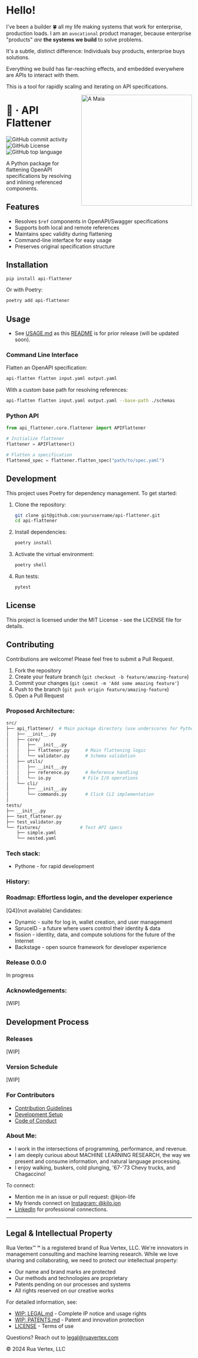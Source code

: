 

# Hello! 

I've been a builder 🍀 all my life making systems that work for enterprise, production loads. I am an `avocational` product manager, because enterprise "products" _are_ **the systems we build** to solve problems.

It's a subtle, distinct difference: Individuals buy products, enterprise buys solutions. 

Everything we build has far-reaching effects, and embedded everywhere are APIs to interact with them.

This is a tool for rapidly scaling and iterating on API specifications.

<img align="right" width="300" src="https://user-images.githubusercontent.com/76539355/214731371-78cb7bcb-996d-4108-9872-7af758ed5647.png" alt="A Maia">


# 🧰  &middot; API Flattener   
 ![GitHub commit activity](https://img.shields.io/github/commit-activity/y/kjon-life/api-flattener) 
 ![GitHub License](https://img.shields.io/github/license/kjon-life/api-flattener)
 ![GitHub top language](https://img.shields.io/github/languages/top/kjon-life/api-flattener)

A Python package for flattening OpenAPI specifications by resolving and inlining referenced components.

## Features

- Resolves `$ref` components in OpenAPI/Swagger specifications
- Supports both local and remote references
- Maintains spec validity during flattening
- Command-line interface for easy usage
- Preserves original specification structure

## Installation

```bash
pip install api-flattener
```

Or with Poetry:

```bash
poetry add api-flattener
```

## Usage

- See [USAGE.md](USAGE.md) as this [README](README.md) is for prior release (will be updated soon).

### Command Line Interface

Flatten an OpenAPI specification:

```bash
api-flatten flatten input.yaml output.yaml
```

With a custom base path for resolving references:

```bash
api-flatten flatten input.yaml output.yaml --base-path ./schemas
```

### Python API

```python
from api_flattener.core.flattener import APIFlattener

# Initialize flattener
flattener = APIFlattener()

# Flatten a specification
flattened_spec = flattener.flatten_spec("path/to/spec.yaml")
```

## Development

This project uses Poetry for dependency management. To get started:

1. Clone the repository:
   ```bash
   git clone git@github.com:yourusername/api-flattener.git
   cd api-flattener
   ```

2. Install dependencies:
   ```bash
   poetry install
   ```

3. Activate the virtual environment:
   ```bash
   poetry shell
   ```

4. Run tests:
   ```bash
   pytest
   ```

## License

This project is licensed under the MIT License - see the LICENSE file for details.

## Contributing

Contributions are welcome! Please feel free to submit a Pull Request.

1. Fork the repository
2. Create your feature branch (`git checkout -b feature/amazing-feature`)
3. Commit your changes (`git commit -m 'Add some amazing feature'`)
4. Push to the branch (`git push origin feature/amazing-feature`)
5. Open a Pull Request

### Proposed Architecture:
```bash
src/
├── api_flattener/  # Main package directory (use underscores for Python)
│   ├── __init__.py
│   ├── core/
│   │   ├── __init__.py
│   │   ├── flattener.py      # Main flattening logic
│   │   └── validator.py      # Schema validation
│   ├── utils/
│   │   ├── __init__.py
│   │   ├── reference.py      # Reference handling
│   │   └── io.py            # File I/O operations
│   └── cli/
│       ├── __init__.py
│       └── commands.py       # Click CLI implementation
│
tests/
├── __init__.py
├── test_flattener.py
├── test_validator.py
└── fixtures/               # Test API specs
    ├── simple.yaml
    └── nested.yaml
```

### Tech stack:
* Pythone - for rapid development

### History:  

### Roadmap: Effortless login, and the developer experience
[Q4](not available) Candidates:  
* Dynamic - suite for log in, wallet creation, and user management    
* SpruceID - a future where users control their identity & data    
* fission - identity, data, and compute solutions for the future of the Internet  
* Backstage - open source framework for developer experience
   
### Release 0.0.0  
In progress

### Acknowledgements:

[WIP]

## Development Process

### Releases

[WIP]

### Version Schedule

[WIP]

### For Contributors
- [Contribution Guidelines](CONTRIBUTING.md)
- [Development Setup](docs/development/setup.md)
- [Code of Conduct](CODE_OF_CONDUCT.md)


### About Me:  
- I work in the intersections of programming, performance, and revenue.  
- I am deeply curious about MACHINE LEARNING RESEARCH, the way we present and consume information, and natural language processing. 
- I enjoy walking, buskers, cold plunging, '67-'73 Chevy trucks, and Chagaccino!  

To connect:  
- Mention me in an issue or pull request: @kjon-life  
- My friends connect on [Instagram: @kilo.jon](https://www.instagram.com/kilo.jon/)   
- [LinkedIn](https://www.linkedin.com/in/jonhwilliams) for professional connections.


___ 
## Legal & Intellectual Property

Rua Vertex™ ℠ is a registered brand of Rua Vertex, LLC. We're innovators in management consulting and machine learning research. While we love sharing and collaborating, we need to protect our intellectual property:

- Our name and brand marks are protected
- Our methods and technologies are proprietary
- Patents pending on our processes and systems
- All rights reserved on our creative works

For detailed information, see:
- [WIP:  LEGAL.md](./LEGAL.md) - Complete IP notice and usage rights
- [WIP:  PATENTS.md](./PATENTS.md) - Patent and innovation protection
- [LICENSE](./LICENSE) - Terms of use

Questions? Reach out to legal@ruavertex.com

© 2024 Rua Vertex, LLC